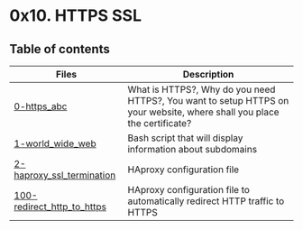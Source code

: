 # 0x10. HTTPS SSL

## Table of contents
Files | Description
----- | -----------
[0-https_abc](./0-https_abc) | What is HTTPS?, Why do you need HTTPS?, You want to setup HTTPS on your website, where shall you place the certificate?
[1-world_wide_web](./1-world_wide_web) | Bash script that will display information about subdomains
[2-haproxy_ssl_termination](./2-haproxy_ssl_termination) | HAproxy configuration file
[100-redirect_http_to_https](./100-redirect_http_to_https) | HAproxy configuration file to automatically redirect HTTP traffic to HTTPS
